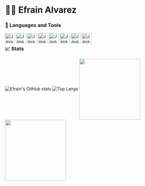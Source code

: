 # 👨‍💻 Efrain Alvarez 
### 🧰 Languages and Tools
<img align="left" alt="Java" width="33px" stlye="padding-right:10px" src="https://cdn.jsdelivr.net/gh/devicons/devicon/icons/cplusplus/cplusplus-original.svg" />
<img align="left" alt="Java" width="33px" stlye="padding-right:10px" src="https://cdn.jsdelivr.net/gh/devicons/devicon/icons/python/python-original.svg" /> 
<img align="left" alt="Java" width="33px" stlye="padding-right:10px" src="https://cdn.jsdelivr.net/gh/devicons/devicon/icons/java/java-original.svg" />
<img align="left" alt="Java" width="33px" stlye="padding-right:10px" src="https://cdn.jsdelivr.net/gh/devicons/devicon/icons/git/git-original.svg" />
<img align="left" alt="Java" width="33px" stlye="padding-right:10px" src="https://cdn.jsdelivr.net/gh/devicons/devicon/icons/github/github-original-wordmark.svg" />
<img align="left" alt="Java" width="33px" stlye="padding-right:10px" src="https://cdn.jsdelivr.net/gh/devicons/devicon/icons/gitlab/gitlab-original-wordmark.svg" />
<img align="left" alt="Java" width="33px" stlye="padding-right:10px" src="https://cdn.jsdelivr.net/gh/devicons/devicon/icons/arduino/arduino-original-wordmark.svg" />
<img align="left" alt="Java" width="33px" stlye="padding-right:10px" src="https://cdn.jsdelivr.net/gh/devicons/devicon/icons/jira/jira-original-wordmark.svg" />
<br />

### 📈 Stats
![Efrain's GitHub stats](https://github-readme-stats.vercel.app/api?username=Efrain-Alvarez&show_icons=true&theme=great-gatsby)
![Top Langs](https://github-readme-stats.vercel.app/api/top-langs/?username=Efrain-Alvarez&size_weight=0.5&count_weight=0.5)
<a href="https://github.com/anuraghazra/github-readme-stats">
  <img height=200 align="center" src="https://github-readme-stats.vercel.app/api?username=Efrain-Alvarez&theme=great-gatsby" />
</a>
<a href="https://github.com/anuraghazra/convoychat">
  <img height=200 align="center" src="https://github-readme-stats.vercel.app/api/top-langs?username=Efrain-Alvarez&layout=compact&langs_count=8&card_width=320" />
</a>
<!--
**Efrain-Alvarez/Efrain-Alvarez** is a ✨ _special_ ✨ repository because its `README.md` (this file) appears on your GitHub profile.

Here are some ideas to get you started:

- 🔭 I’m currently working on ...
- 🌱 I’m currently learning ...
- 👯 I’m looking to collaborate on ...
- 🤔 I’m looking for help with ...
- 💬 Ask me about ...
- 📫 How to reach me: ...
- 😄 Pronouns: ...
- ⚡ Fun fact: ...
-->
